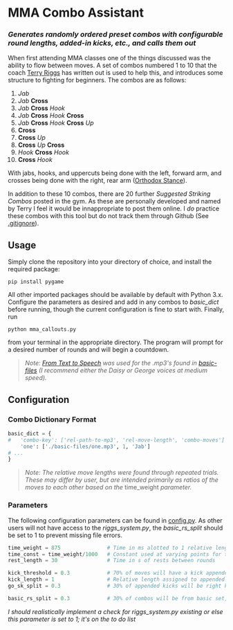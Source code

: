 # MMA Combo Assistant
### *Generates randomly ordered preset combos with configurable round lengths, added-in kicks, etc., and calls them out*

When first attending MMA classes one of the things discussed was the ability to flow between moves. A set of combos numbered 1 to 10 that the coach [Terry Riggs](https://www.warriormma.ca/) has written out is used to help this, and introduces some structure to fighting for beginners. The combos are as follows:

1. *Jab*
2. *Jab* **Cross**
3. *Jab* **Cross** *Hook*
4. *Jab* **Cross** *Hook* **Cross**
5. *Jab* **Cross** *Hook* **Cross** *Up*
6. **Cross**
7. **Cross** *Up*
8. **Cross** *Up* **Cross**
9. *Hook* **Cross** *Hook*
10. **Cross** *Hook*

With jabs, hooks, and uppercuts being done with the left, forward arm, and crosses being done with the right, rear arm ([Orthodox Stance](https://en.wikipedia.org/wiki/Orthodox_stance)).

In addition to these 10 combos, there are 20 further *Suggested Striking Combos* posted in the gym. As these are personally developed and named by Terry I feel it would be innappropriate to post them online. I *do* practice these combos with this tool but do not track them through Github (See [.gitignore](.gitignore)). 

## Usage
Simply clone the repository into your directory of choice, and install the required package:
```shell
pip install pygame
```
All other imported packages should be available by default with Python 3.x. Configure the parameters as desired and add in any combos to *basic_dict* before running, though the current configuration is fine to start with. Finally, run
```shell
python mma_callouts.py
```
from your terminal in the appropriate directory. The program will prompt for a desired number of rounds and will begin a countdown.

>*Note: [From Text to Speech](http://www.fromtexttospeech.com/) was used for the .mp3's found in [basic-files](basic-files) (I recommend either the Daisy or George voices at medium speed).*


## Configuration
### **Combo Dictionary Format**
```python
basic_dict = {
#   'combo-key': ['rel-path-to-mp3', 'rel-move-length', 'combo-moves']
    'one': ['./basic-files/one.mp3', 1, 'Jab']
# ...
}
```
> *Note: The relative move lengths were found through repeated trials. These may differ by user, but are intended primarily as ratios of the moves to each other based on the* time_weight *parameter.*

### **Parameters**
The following configuration parameters can be found in [config.py](config.py). As other users will not have access to the *riggs_system.py*, the *basic_rs_split* should be set to 1 to prevent missing file errors.

```python
time_weight = 875               # Time in ms alotted to 1 relative length unit for moves
time_const = time_weight/1000   # Constant used at varying points for time calculations
rest_length = 30                # Time in s of rests between rounds

kick_threshold = 0.3            # 70% of moves will have a kick appended
kick_length = 1                 # Relative length assigned to appended kicks
go_sk_split = 0.3               # 30% of appended kicks will be right kicks, 70% will be switch-kicks

basic_rs_split = 0.3            # 30% of combos will be from basic set, 70% will be from riggs system set
```
*I should realistically implement a check for riggs_system.py existing or else this parameter is set to 1; it's on the to do list*